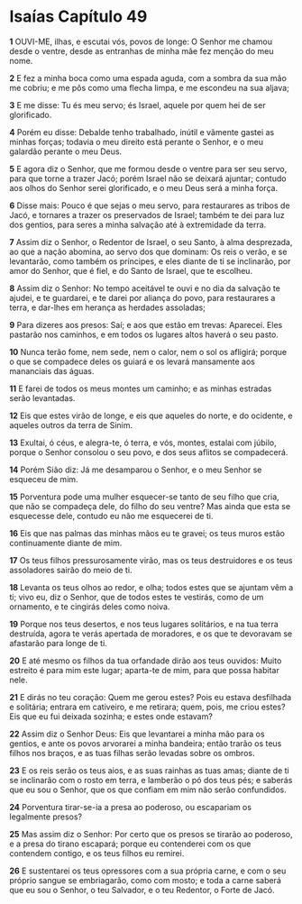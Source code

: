 # Isaías Capítulo 49

**1** 	OUVI-ME, ilhas, e escutai vós, povos de longe: O Senhor me chamou desde o ventre, desde as entranhas de minha mãe fez menção do meu nome.

**2** 	E fez a minha boca como uma espada aguda, com a sombra da sua mão me cobriu; e me pôs como uma flecha limpa, e me escondeu na sua aljava;

**3** 	E me disse: Tu és meu servo; és Israel, aquele por quem hei de ser glorificado.

**4** 	Porém eu disse: Debalde tenho trabalhado, inútil e vãmente gastei as minhas forças; todavia o meu direito está perante o Senhor, e o meu galardão perante o meu Deus.

**5** 	E agora diz o Senhor, que me formou desde o ventre para ser seu servo, para que torne a trazer Jacó; porém Israel não se deixará ajuntar; contudo aos olhos do Senhor serei glorificado, e o meu Deus será a minha força.

**6** 	Disse mais: Pouco é que sejas o meu servo, para restaurares as tribos de Jacó, e tornares a trazer os preservados de Israel; também te dei para luz dos gentios, para seres a minha salvação até à extremidade da terra.

**7** 	Assim diz o Senhor, o Redentor de Israel, o seu Santo, à alma desprezada, ao que a nação abomina, ao servo dos que dominam: Os reis o verão, e se levantarão, como também os príncipes, e eles diante de ti se inclinarão, por amor do Senhor, que é fiel, e do Santo de Israel, que te escolheu.

**8** 	Assim diz o Senhor: No tempo aceitável te ouvi e no dia da salvação te ajudei, e te guardarei, e te darei por aliança do povo, para restaurares a terra, e dar-lhes em herança as herdades assoladas;

**9** 	Para dizeres aos presos: Saí; e aos que estão em trevas: Aparecei. Eles pastarão nos caminhos, e em todos os lugares altos haverá o seu pasto.

**10** 	Nunca terão fome, nem sede, nem o calor, nem o sol os afligirá; porque o que se compadece deles os guiará e os levará mansamente aos mananciais das águas.

**11** 	E farei de todos os meus montes um caminho; e as minhas estradas serão levantadas.

**12** 	Eis que estes virão de longe, e eis que aqueles do norte, e do ocidente, e aqueles outros da terra de Sinim.

**13** 	Exultai, ó céus, e alegra-te, ó terra, e vós, montes, estalai com júbilo, porque o Senhor consolou o seu povo, e dos seus aflitos se compadecerá.

**14** 	Porém Sião diz: Já me desamparou o Senhor, e o meu Senhor se esqueceu de mim.

**15** 	Porventura pode uma mulher esquecer-se tanto de seu filho que cria, que não se compadeça dele, do filho do seu ventre? Mas ainda que esta se esquecesse dele, contudo eu não me esquecerei de ti.

**16** 	Eis que nas palmas das minhas mãos eu te gravei; os teus muros estão continuamente diante de mim.

**17** 	Os teus filhos pressurosamente virão, mas os teus destruidores e os teus assoladores sairão do meio de ti.

**18** 	Levanta os teus olhos ao redor, e olha; todos estes que se ajuntam vêm a ti; vivo eu, diz o Senhor, que de todos estes te vestirás, como de um ornamento, e te cingirás deles como noiva.

**19** 	Porque nos teus desertos, e nos teus lugares solitários, e na tua terra destruída, agora te verás apertada de moradores, e os que te devoravam se afastarão para longe de ti.

**20** 	E até mesmo os filhos da tua orfandade dirão aos teus ouvidos: Muito estreito é para mim este lugar; aparta-te de mim, para que possa habitar nele.

**21** 	E dirás no teu coração: Quem me gerou estes? Pois eu estava desfilhada e solitária; entrara em cativeiro, e me retirara; quem, pois, me criou estes? Eis que eu fui deixada sozinha; e estes onde estavam?

**22** 	Assim diz o Senhor Deus: Eis que levantarei a minha mão para os gentios, e ante os povos arvorarei a minha bandeira; então trarão os teus filhos nos braços, e as tuas filhas serão levadas sobre os ombros.

**23** 	E os reis serão os teus aios, e as suas rainhas as tuas amas; diante de ti se inclinarão com o rosto em terra, e lamberão o pó dos teus pés; e saberás que eu sou o Senhor, que os que confiam em mim não serão confundidos.

**24** 	Porventura tirar-se-ia a presa ao poderoso, ou escapariam os legalmente presos?

**25** 	Mas assim diz o Senhor: Por certo que os presos se tirarão ao poderoso, e a presa do tirano escapará; porque eu contenderei com os que contendem contigo, e os teus filhos eu remirei.

**26** 	E sustentarei os teus opressores com a sua própria carne, e com o seu próprio sangue se embriagarão, como com mosto; e toda a carne saberá que eu sou o Senhor, o teu Salvador, e o teu Redentor, o Forte de Jacó.

